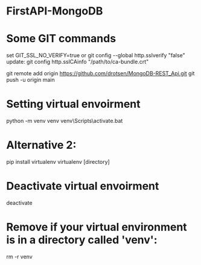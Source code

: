 # FirstAPI-MongoDB
# Some GIT commands
set GIT_SSL_NO_VERIFY=true  or git config --global http.sslverify "false" 
update: git config http.sslCAinfo "/path/to/ca-bundle.crt"

git remote add origin https://github.com/drotsen/MongoDB-REST_Api.git
git push -u origin main
# Setting virtual envoirment
python -m venv venv
venv\Scripts\activate.bat

# Alternative 2:
pip install virtualenv
virtualenv [directory]

# Deactivate virtual envoirment
deactivate
# Remove if your virtual environment is in a directory called 'venv':
rm -r venv